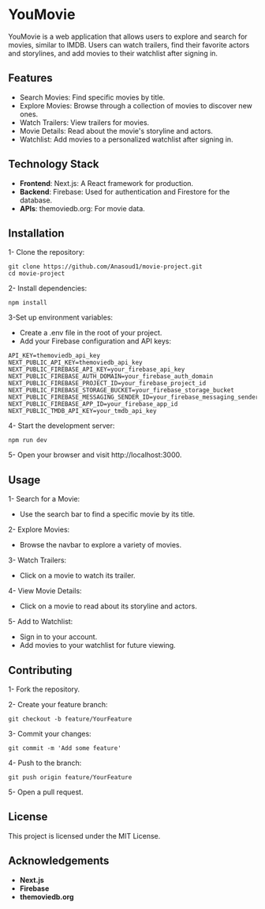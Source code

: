 # YouMovie
YouMovie is a web application that allows users to explore and search for movies, similar to IMDB. Users can watch trailers, find their favorite actors and storylines, and add movies to their watchlist after signing in.

## Features
  * Search Movies: Find specific movies by title.
  * Explore Movies: Browse through a collection of movies to discover new ones.
  * Watch Trailers: View trailers for movies.
  * Movie Details: Read about the movie's storyline and actors.
  * Watchlist: Add movies to a personalized watchlist after signing in.

## Technology Stack
- **Frontend**:
  Next.js: A React framework for production.
- **Backend**:
  Firebase: Used for authentication and Firestore for the database.
- **APIs**:
  themoviedb.org: For movie data.

## Installation
1- Clone the repository:

```
git clone https://github.com/Anasoud1/movie-project.git
cd movie-project
```

2- Install dependencies:

```
npm install
```

3-Set up environment variables:

  * Create a .env file in the root of your project.
  * Add your Firebase configuration and API keys:
   ```
  API_KEY=themoviedb_api_key
  NEXT_PUBLIC_API_KEY=themoviedb_api_key
  NEXT_PUBLIC_FIREBASE_API_KEY=your_firebase_api_key
  NEXT_PUBLIC_FIREBASE_AUTH_DOMAIN=your_firebase_auth_domain
  NEXT_PUBLIC_FIREBASE_PROJECT_ID=your_firebase_project_id
  NEXT_PUBLIC_FIREBASE_STORAGE_BUCKET=your_firebase_storage_bucket
  NEXT_PUBLIC_FIREBASE_MESSAGING_SENDER_ID=your_firebase_messaging_sender_id
  NEXT_PUBLIC_FIREBASE_APP_ID=your_firebase_app_id
  NEXT_PUBLIC_TMDB_API_KEY=your_tmdb_api_key
  ```

4- Start the development server:

```
npm run dev
```

5- Open your browser and visit http://localhost:3000.

## Usage
 1- Search for a Movie:
 
- Use the search bar to find a specific movie by its title.
  
 2- Explore Movies:

 - Browse the navbar to explore a variety of movies.

 3- Watch Trailers:

 - Click on a movie to watch its trailer.

 4- View Movie Details:

- Click on a movie to read about its storyline and actors.
  
 5- Add to Watchlist:

- Sign in to your account.
- Add movies to your watchlist for future viewing.

## Contributing
1- Fork the repository.

2- Create your feature branch: 
```
git checkout -b feature/YourFeature
```

3- Commit your changes: 
```
git commit -m 'Add some feature'
```
4- Push to the branch: 
```
git push origin feature/YourFeature
```
5- Open a pull request.

## License
This project is licensed under the MIT License.

## Acknowledgements
 * **Next.js**
 * **Firebase**
 * **themoviedb.org**
